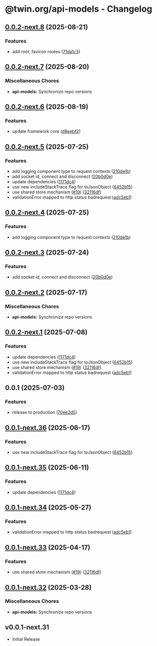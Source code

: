 # @twin.org/api-models - Changelog

## [0.0.2-next.8](https://github.com/twinfoundation/api/compare/api-models-v0.0.2-next.7...api-models-v0.0.2-next.8) (2025-08-21)


### Features

* add root, favicon routes ([71da1c3](https://github.com/twinfoundation/api/commit/71da1c3a93c349588aff7084d1d8d6a29a277da8))

## [0.0.2-next.7](https://github.com/twinfoundation/api/compare/api-models-v0.0.2-next.6...api-models-v0.0.2-next.7) (2025-08-20)


### Miscellaneous Chores

* **api-models:** Synchronize repo versions

## [0.0.2-next.6](https://github.com/twinfoundation/api/compare/api-models-v0.0.2-next.5...api-models-v0.0.2-next.6) (2025-08-19)


### Features

* update framework core ([d8eebf2](https://github.com/twinfoundation/api/commit/d8eebf267fa2a0abaa84e58590496e9d20490cfa))

## [0.0.2-next.5](https://github.com/twinfoundation/api/compare/api-models-v0.0.2-next.4...api-models-v0.0.2-next.5) (2025-07-25)


### Features

* add logging component type to request contexts ([210de1b](https://github.com/twinfoundation/api/commit/210de1b9e1c91079b59a2b90ddd57569668d647d))
* add socket id, connect and disconnect ([20b0d0e](https://github.com/twinfoundation/api/commit/20b0d0ec279cab46141fee09de2c4a7087cdce16))
* update dependencies ([1171dc4](https://github.com/twinfoundation/api/commit/1171dc416a9481737f6a640e3cf30145768f37e9))
* use new includeStackTrace flag for toJsonObject ([6452b15](https://github.com/twinfoundation/api/commit/6452b153af786eee14b21152420f8a2578b70593))
* use shared store mechanism ([#19](https://github.com/twinfoundation/api/issues/19)) ([32116df](https://github.com/twinfoundation/api/commit/32116df3b4380a30137f5056f242a5c99afa2df9))
* validationError mapped to http status badrequest ([adc5eb1](https://github.com/twinfoundation/api/commit/adc5eb11d987abb0ab9f7e0dc8e1fdae207e436e))

## [0.0.2-next.4](https://github.com/twinfoundation/api/compare/api-models-v0.0.2-next.3...api-models-v0.0.2-next.4) (2025-07-25)


### Features

* add logging component type to request contexts ([210de1b](https://github.com/twinfoundation/api/commit/210de1b9e1c91079b59a2b90ddd57569668d647d))

## [0.0.2-next.3](https://github.com/twinfoundation/api/compare/api-models-v0.0.2-next.2...api-models-v0.0.2-next.3) (2025-07-24)


### Features

* add socket id, connect and disconnect ([20b0d0e](https://github.com/twinfoundation/api/commit/20b0d0ec279cab46141fee09de2c4a7087cdce16))

## [0.0.2-next.2](https://github.com/twinfoundation/api/compare/api-models-v0.0.2-next.1...api-models-v0.0.2-next.2) (2025-07-17)


### Miscellaneous Chores

* **api-models:** Synchronize repo versions

## [0.0.2-next.1](https://github.com/twinfoundation/api/compare/api-models-v0.0.2-next.0...api-models-v0.0.2-next.1) (2025-07-08)


### Features

* update dependencies ([1171dc4](https://github.com/twinfoundation/api/commit/1171dc416a9481737f6a640e3cf30145768f37e9))
* use new includeStackTrace flag for toJsonObject ([6452b15](https://github.com/twinfoundation/api/commit/6452b153af786eee14b21152420f8a2578b70593))
* use shared store mechanism ([#19](https://github.com/twinfoundation/api/issues/19)) ([32116df](https://github.com/twinfoundation/api/commit/32116df3b4380a30137f5056f242a5c99afa2df9))
* validationError mapped to http status badrequest ([adc5eb1](https://github.com/twinfoundation/api/commit/adc5eb11d987abb0ab9f7e0dc8e1fdae207e436e))

## 0.0.1 (2025-07-03)


### Features

* release to production ([70ee2d5](https://github.com/twinfoundation/api/commit/70ee2d56a1dc9537d7c9c154d4cb78a235678a3a))

## [0.0.1-next.36](https://github.com/twinfoundation/api/compare/api-models-v0.0.1-next.35...api-models-v0.0.1-next.36) (2025-06-17)


### Features

* use new includeStackTrace flag for toJsonObject ([6452b15](https://github.com/twinfoundation/api/commit/6452b153af786eee14b21152420f8a2578b70593))

## [0.0.1-next.35](https://github.com/twinfoundation/api/compare/api-models-v0.0.1-next.34...api-models-v0.0.1-next.35) (2025-06-11)


### Features

* update dependencies ([1171dc4](https://github.com/twinfoundation/api/commit/1171dc416a9481737f6a640e3cf30145768f37e9))

## [0.0.1-next.34](https://github.com/twinfoundation/api/compare/api-models-v0.0.1-next.33...api-models-v0.0.1-next.34) (2025-05-27)


### Features

* validationError mapped to http status badrequest ([adc5eb1](https://github.com/twinfoundation/api/commit/adc5eb11d987abb0ab9f7e0dc8e1fdae207e436e))

## [0.0.1-next.33](https://github.com/twinfoundation/api/compare/api-models-v0.0.1-next.32...api-models-v0.0.1-next.33) (2025-04-17)


### Features

* use shared store mechanism ([#19](https://github.com/twinfoundation/api/issues/19)) ([32116df](https://github.com/twinfoundation/api/commit/32116df3b4380a30137f5056f242a5c99afa2df9))

## [0.0.1-next.32](https://github.com/twinfoundation/api/compare/api-models-v0.0.1-next.31...api-models-v0.0.1-next.32) (2025-03-28)


### Miscellaneous Chores

* **api-models:** Synchronize repo versions

## v0.0.1-next.31

- Initial Release
